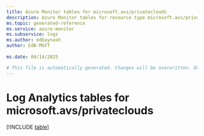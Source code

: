 ```yaml
---
title: Azure Monitor tables for microsoft.avs/privateclouds
description: Azure Monitor tables for resource type microsoft.avs/privateclouds
ms.topic: generated-reference
ms.service: azure-monitor
ms.subservice: logs
ms.author: edbaynash
author: EdB-MSFT
   
ms.date: 04/14/2025

# This file is automatically generated. Changes will be overwritten. Do not change this file directly.
---
```


# Log Analytics tables for microsoft.avs/privateclouds  

[!INCLUDE [table](~/reusable-content/ce-skilling/azure/includes/azure-monitor/reference/tables/microsoft-avs_privateclouds-include.md)]


